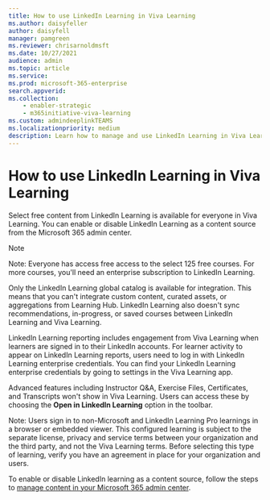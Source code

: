 ```yaml
---
title: How to use LinkedIn Learning in Viva Learning
ms.author: daisyfeller
author: daisyfell
manager: pamgreen
ms.reviewer: chrisarnoldmsft
ms.date: 10/27/2021
audience: admin
ms.topic: article
ms.service: 
ms.prod: microsoft-365-enterprise
search.appverid: 
ms.collection: 
    - enabler-strategic
    - m365initiative-viva-learning
ms.custom: admindeeplinkTEAMS
ms.localizationpriority: medium
description: Learn how to manage and use LinkedIn Learning in Viva Learning
---
```


# How to use LinkedIn Learning in Viva Learning

Select free content from LinkedIn Learning is available for everyone in Viva Learning. You can enable or disable LinkedIn Learning as a content source from the Microsoft 365 admin center.

>[!NOTE]
>Note: Everyone has access free access to the select 125 free courses. For more courses, you'll need an enterprise subscription to LinkedIn Learning.

Only the LinkedIn Learning global catalog is available for integration. This means that you can't integrate custom content, curated assets, or aggregations from Learning Hub. LinkedIn Learning also doesn't sync recommendations, in-progress, or saved courses between LinkedIn Learning and Viva Learning.

LinkedIn Learning reporting includes engagement from Viva Learning when learners are signed in to their LinkedIn accounts. For learner activity to appear on LinkedIn Learning reports, users need to log in with LinkedIn Learning enterprise credentials. You can find your LinkedIn Learning enterprise credentials by going to settings in the Viva Learning app.

Advanced features including Instructor Q&A, Exercise Files, Certificates, and Transcripts won't show in Viva Learning. Users can access these by choosing the **Open in LinkedIn Learning** option in the toolbar.

Note: Users sign in to non-Microsoft and LinkedIn Learning Pro learnings in a browser or embedded viewer. This configured learning is subject to the separate license, privacy and service terms between your organization and the third party, and not the Viva Learning terms. Before selecting this type of learning, verify you have an agreement in place for your organization and users.

To enable or disable LinkedIn learning as a content source, follow the steps to [manage content in your Microsoft 365 admin center](/microsoft-365/learning/content-sources-365-admin-center).
